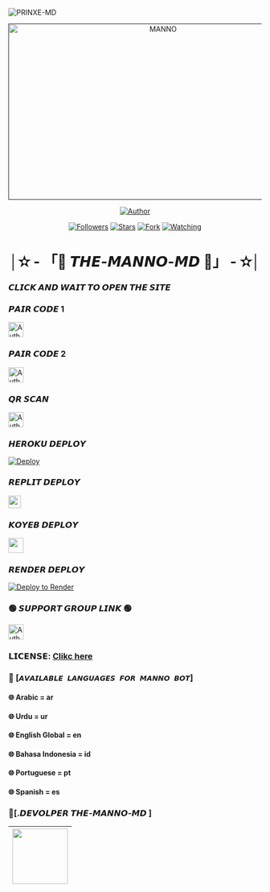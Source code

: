  
![PRINXE-MD](https://readme-typing-svg.demolab.com?font=Garamond&size=30&pause=998&color=skyred&background=white&right=true&random=true&width=465&lines=HELLO+EVREYONE👋🏻;+WELCOME+TO+THE+MANNO+MD💭🌍;)
  
 
 <p align="center">  
  <a href="">
    <img alt="MANNO" width="600" height="350" src="https://telegra.ph/file/d52a552a0b817753754e8.jpg">
  </a>
</p>



<p align="center">
<a href="https://github.com/MANNO-GDS/THE-MANNO-MD"><img title="Author" src="https://img.shields.io/badge/𝑴𝑨𝑵𝑵𝑶 𝑴𝑫 𝑩𝑶𝑻-black?style=for-the-badge&logo=github"></a>
<p/>

<p align="center">
<a href="https://github.com/MANNO-GDS?tab=followers"><img title="Followers" src="https://img.shields.io/github/followers/MANNO-GDS?label=Followers&style=social"></a>
<a href="https://github.com/MANNO-GDS/THE-MANNO-MD/stargazers/"><img title="Stars" src="https://img.shields.io/github/stars/MANNO-GDS/THE-MANNO-MD?&style=social"></a>
<a href="https://github.com/MANNO-GDS/THE-MANNO-MD/network/members"><img title="Fork" src="https://img.shields.io/github/forks/MANNO-GDS/THE-MANNO-MD?style=social"></a>
<a href="https://github.com/MANNO-GDS/THE-MANNO-MD/watchers"><img title="Watching" src="https://img.shields.io/github/watchers/MANNO-GDS/THE-MANNO-MD?label=Watching&style=social"></a>
</p>


 <h1 align="center">│✫ - 「💌 𝙏𝙃𝙀-𝙈𝘼𝙉𝙉𝙊-𝙈𝘿 💌」 - ✫│</h1>


### 𝘾𝙇𝙄𝘾𝙆 𝘼𝙉𝘿 𝙒𝘼𝙄𝙏 𝙏𝙊 𝙊𝙋𝙀𝙉 𝙏𝙃𝙀 𝙎𝙄𝙏𝙀



### 𝙋𝘼𝙄𝙍 𝘾𝙊𝘿𝙀 1
<p align="left">
<a href="https://gds-md-pair.onrender.com/"><img height= "30" title="Author" src="https://img.shields.io/badge/SESSION ID-green?style=for-the-badge&logo=render"></a>
<p/>



### 𝙋𝘼𝙄𝙍 𝘾𝙊𝘿𝙀 2
<p align="left">
<a href="https://princebotzsession.onrender.com"><img height= "30" title="Author" src="https://img.shields.io/badge/SESSION ID-skyblue?style=for-the-badge&logo=render"></a>
<p/>
  


### 𝙌𝙍 𝙎𝘾𝘼𝙉
<p align="left">
<a href="https://princebotqr.onrender.com/"><img height= "30" title="Author" src="https://img.shields.io/badge/SESSION ID-red?style=for-the-badge&logo=render"></a>
<p/>


### 𝙃𝙀𝙍𝙊𝙆𝙐 𝘿𝙀𝙋𝙇𝙊𝙔
[![Deploy](https://www.herokucdn.com/deploy/button.svg)](https://heroku.com/deploy?template=https://github.com/MANNO-GDS/THE-MANNO-MD) 
 
 

### 𝙍𝙀𝙋𝙇𝙄𝙏 𝘿𝙀𝙋𝙇𝙊𝙔
<p align="left"><a href="https://repl.it/github/MANNO-GDS/THE-MANNO-MD"> <img src="https://img.shields.io/badge/Deploy%20To%20Replit-gray?style=for-the-badge&logo=replit" height="25"/></a></p>



 ### 𝙆𝙊𝙔𝙀𝘽 𝘿𝙀𝙋𝙇𝙊𝙔 
  <p align="left"><a href="https://app.koyeb.com/apps/deploy?type=git&repository=github.com%2FMANNO-GDS%2FTHE-MANNO-MD&branch=main&nameprincegds&builder=dockerfile&env[DATABASE_URL]=&env[SESSION_ID]=your+sessionid+here&env[MODE]=public&env=[autoRead]=false&env[statusview]=false&env[REMOVEBG_KEY]=your+rmbg+key&env[antidelete]=false"> <img src="https://www.koyeb.com/static/images/deploy/button.svg" height="30"/></a></p>


 
### 𝙍𝙀𝙉𝘿𝙀𝙍 𝘿𝙀𝙋𝙇𝙊𝙔 
[![Deploy to Render](https://render.com/images/deploy-to-render-button.svg)](https://dashboard.render.com/blueprint/new?repo=https%3A%2F%2Fgithub.com%2FMANNO-GDS%2FTHE-MANNO-MD) 



### 🟢 𝙎𝙐𝙋𝙋𝙊𝙍𝙏 𝙂𝙍𝙊𝙐𝙋 𝙇𝙄𝙉𝙆 🟢
   <p align="left">
      <a href="https://chat.whatsapp.com/BNE0V8XpEZK0q4IgJ9jklM"><img height= "30" length= "10" title="Author" src="https://img.shields.io/badge/Support Group-25D366?style=for-the-badge&logo=whatsApp&logoColor=white"></a>
     <p/>
       


### 𝗟𝗜𝗖𝗘𝗡𝗦𝗘: [Clikc here](https://github.com/MANNO-GDS/THE-MANNO-MD/blob/main/LICENSE)

 
### 💠 [`𝘼𝙑𝘼𝙄𝙇𝘼𝘽𝙇𝙀 𝙇𝘼𝙉𝙂𝙐𝘼𝙂𝙀𝙎 𝙁𝙊𝙍 𝙈𝘼𝙉𝙉𝙊 𝘽𝙊𝙏`]
#### 🌐 Arabic = ar 
#### 🌐 Urdu = ur
#### 🌐 English Global = en
#### 🌐 Bahasa Indonesia = id
#### 🌐 Portuguese = pt
#### 🌐 Spanish = es


### 💭[.𝘿𝙀𝙑𝙊𝙇𝙋𝙀𝙍 𝙏𝙃𝙀-𝙈𝘼𝙉𝙉𝙊-𝙈𝘿 ]

| <a href="https://github.com/MANNO-GDS/THE-MANNO-MD"><img src="https://telegra.ph/file/fac2e2bad83543610e97f.jpg" width=110 height=110></a>
|-----|











